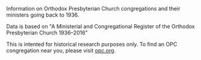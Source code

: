 Information on Orthodox Presbyterian Church congregations and their ministers going back to 1936.

Data is based on "A Ministerial and Congregational Register of the Orthodox Presbyterian Church 1936–2016"

This is intented for historical research purposes only. To find an OPC congregation near you, please visit [opc.org](https://opc.org/locator.html).

